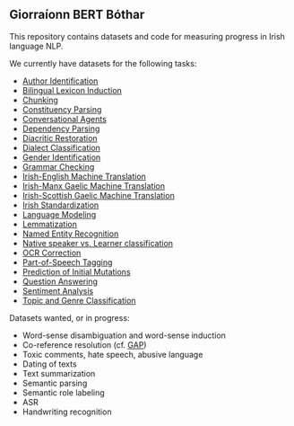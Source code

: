 
## Giorraíonn BERT Bóthar

This repository contains datasets and code for measuring progress
in Irish language NLP.

We currently have datasets for the following tasks:

* [Author Identification](./classification/author/README.md)
* [Bilingual Lexicon Induction](./translation/lexicon/README.md)
* [Chunking](./syntax/chunking/README.md)
* [Constituency Parsing](./syntax/constituency/README.md)
* [Conversational Agents](./generation/conversation/README.md)
* [Dependency Parsing](./syntax/dependency/README.md)
* [Diacritic Restoration](./proofing/diacritics/README.md)
* [Dialect Classification](./classification/dialect/README.md)
* [Gender Identification](./classification/gender/README.md)
* [Grammar Checking](./proofing/grammar/README.md)
* [Irish-English Machine Translation](./translation/en/README.md)
* [Irish-Manx Gaelic Machine Translation](./translation/gv/README.md)
* [Irish-Scottish Gaelic Machine Translation](./translation/gd/README.md)
* [Irish Standardization](./proofing/standardization/README.md)
* [Language Modeling](./generation/lm/README.md)
* [Lemmatization](./tagging/lemmatization/README.md)
* [Named Entity Recognition](./tagging/ner/README.md)
* [Native speaker vs. Learner classification](./classification/native/README.md)
* [OCR Correction](./proofing/ocr/README.md)
* [Part-of-Speech Tagging](./tagging/pos/README.md)
* [Prediction of Initial Mutations](./proofing/mutations/README.md)
* [Question Answering](./generation/qa/README.md)
* [Sentiment Analysis](./classification/sentiment/README.md)
* [Topic and Genre Classification](./classification/topic/README.md)

Datasets wanted, or in progress:

* Word-sense disambiguation and word-sense induction
* Co-reference resolution (cf. [GAP](https://github.com/google-research-datasets/gap-coreference)) 
* Toxic comments, hate speech, abusive language
* Dating of texts
* Text summarization
* Semantic parsing
* Semantic role labeling
* ASR
* Handwriting recognition

